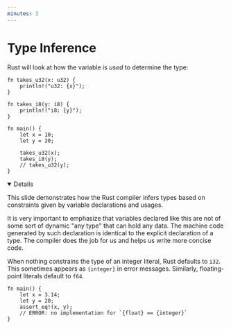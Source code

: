 ```yaml
---
minutes: 3
---
```


# Type Inference

Rust will look at how the variable is _used_ to determine the type:

<!-- mdbook-xgettext: skip -->

```rust,editable
fn takes_u32(x: u32) {
    println!("u32: {x}");
}

fn takes_i8(y: i8) {
    println!("i8: {y}");
}

fn main() {
    let x = 10;
    let y = 20;

    takes_u32(x);
    takes_i8(y);
    // takes_u32(y);
}
```

<details open="true">

This slide demonstrates how the Rust compiler infers types based on constraints
given by variable declarations and usages.

It is very important to emphasize that variables declared like this are not of
some sort of dynamic "any type" that can hold any data. The machine code
generated by such declaration is identical to the explicit declaration of a
type. The compiler does the job for us and helps us write more concise code.

When nothing constrains the type of an integer literal, Rust defaults to `i32`.
This sometimes appears as `{integer}` in error messages. Similarly,
floating-point literals default to `f64`.

```rust,compile_fail
fn main() {
    let x = 3.14;
    let y = 20;
    assert_eq!(x, y);
    // ERROR: no implementation for `{float} == {integer}`
}
```

</details>
